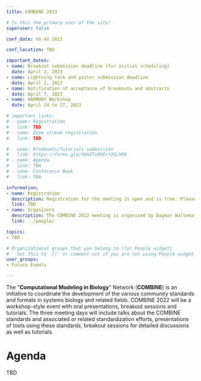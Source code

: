 ```yaml
---
title: COMBINE 2023

# Is this the primary user of the site?
superuser: false

conf_date: XX-XX 2023

conf_location: TBD

important_dates:
- name: Breakout submission deadline (for initial scheduling)
  date: April 2, 2023
- name: Lightning talk and poster submission deadline
  date: April 2, 2023
- name: Notification of acceptance of breakouts and abstracts
  date: April 7, 2023
- name: HARMONY Workshop
  date: April 24 to 27, 2023

# important_links:
# - name: Registration
#   link: TBD
# - name: Zoom stream registration
#   link: TBD

# - name: Breakouts/Tutorials submission
#   link: https://forms.gle/4VHZTxR5FcY2GLhR8
# - name: Agenda
#   link: TBA
# - name: Conference Book
#   link: TBA

information:
- name: Registration
  description: Registration for the meeting is open and is free. Please register at the link on the left as soon as possible. This will help us plan the schedule and match your interests to the timing of the breakouts, etc.
  link: TBD
- name: Organizers
  description: The COMBINE 2022 meeting is organised by Dagmar Waltemath and Matthias König.
  link: ../people/

topics:
- TBD

# Organizational groups that you belong to (for People widget)
#   Set this to `[]` or comment out if you are not using People widget.
user_groups:
- Future Events

---
```


The "**Computational Modeling in Biology**" Network (**COMBINE**) is an initiative to coordinate the development of the various community standards and formats in systems biology and related fields. COMBINE 2022 will be a workshop-style event with oral presentations, breakout sessions and tutorials. The three meeting days will include talks about the COMBINE standards and associated or related standardization efforts, presentations of tools using these standards, breakout sessions for detailed discussions as well as tutorials.


<h1>Agenda</h1>
TBD

